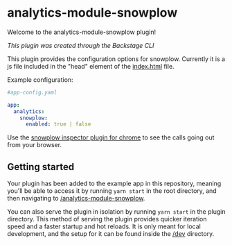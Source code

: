 # analytics-module-snowplow

Welcome to the analytics-module-snowplow plugin!

_This plugin was created through the Backstage CLI_

This plugin provides the configuration options for snowplow. Currently it is a js file included in the "head" element of the [index.html](/packages/app/public/index.html) file.

Example configuration:

```yaml
#app-config.yaml

app:
  analytics:
    snowplow: 
      enabled: true | false
```

Use the [snowplow inspector plugin for chrome](https://chrome.google.com/webstore/detail/snowplow-inspector/maplkdomeamdlngconidoefjpogkmljm?hl=en) to see the calls going out from your browser.

## Getting started

Your plugin has been added to the example app in this repository, meaning you'll be able to access it by running `yarn start` in the root directory, and then navigating to [/analytics-module-snowplow](http://localhost:3000/analytics-module-snowplow).

You can also serve the plugin in isolation by running `yarn start` in the plugin directory.
This method of serving the plugin provides quicker iteration speed and a faster startup and hot reloads.
It is only meant for local development, and the setup for it can be found inside the [/dev](./dev) directory.
